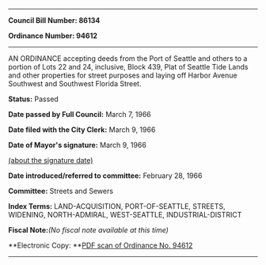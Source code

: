 

********

**Council Bill Number: 86134**
   
**Ordinance Number: 94612**
********

 AN ORDINANCE accepting deeds from the Port of Seattle and others to a portion of Lots 22 and 24, inclusive, Block 439, Plat of Seattle Tide Lands and other properties for street purposes and laying off Harbor Avenue Southwest and Southwest Florida Street.

**Status:** Passed
   
**Date passed by Full Council:** March 7, 1966
   
**Date filed with the City Clerk:** March 9, 1966
   
**Date of Mayor's signature:** March 9, 1966
   
[(about the signature date)](/~public/approvaldate.htm)
   
   
   
**Date introduced/referred to committee:** February 28, 1966
   
**Committee:** Streets and Sewers
   
   
**Index Terms:** LAND-ACQUISITION, PORT-OF-SEATTLE, STREETS, WIDENING, NORTH-ADMIRAL, WEST-SEATTLE, INDUSTRIAL-DISTRICT

**Fiscal Note:**_(No fiscal note available at this time)_

**Electronic Copy: **[PDF scan of Ordinance No. 94612](/~archives/Ordinances/Ord_94612.pdf)

********

